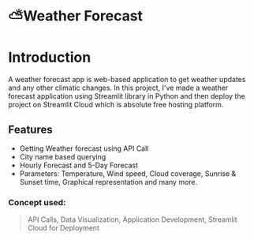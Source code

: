 # ⛅Weather Forecast
<!-- ### _[Check the deployed app](https://weather-forecast.streamlit.app/)_ ✅  -->

# Introduction
A weather forecast app is web-based application to get weather updates and any other climatic changes. In this project, I've made a weather forecast application using Streamlit library in Python and then deploy the project on Streamlit Cloud which is absolute free hosting platform.

## Features

- Getting Weather forecast using API Call
- City name based querying
- Hourly Forecast and 5-Day Forecast
- Parameters: Temperature, Wind speed, Cloud coverage, Sunrise & Sunset time, Graphical representation and many more.

### Concept used:

> API Calls,
> Data Visualization,
> Application Development,
> Streamlit Cloud for Deployment
